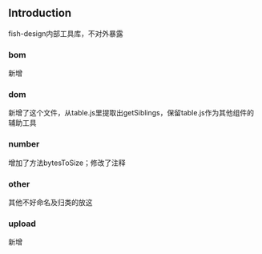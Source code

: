 ## Introduction

fish-design内部工具库，不对外暴露

### bom
新增

### dom
新增了这个文件，从table.js里提取出getSiblings，保留table.js作为其他组件的辅助工具

### number
增加了方法bytesToSize；修改了注释

### other
其他不好命名及归类的放这

### upload
新增
